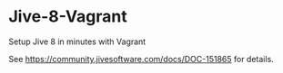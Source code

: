 # Jive-8-Vagrant
Setup Jive 8 in minutes with Vagrant

See https://community.jivesoftware.com/docs/DOC-151865 for details.
